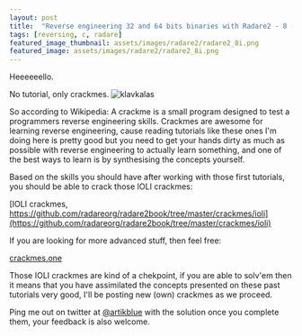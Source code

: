 ```yaml
---
layout: post
title:  "Reverse engineering 32 and 64 bits binaries with Radare2 - 8 (start doing crackmes now!)"
tags: [reversing, c, radare]
featured_image_thumbnail: assets/images/radare2/radare2_8i.png
featured_image: assets/images/radare2/radare2_8i.png
---
```


Heeeeeello.

No tutorial, only crackmes. 
![klavkalas](https://external-preview.redd.it/Oew1qH67HypOYaoXmT8RtIVVx1VGz3Vi7D77oFT93gA.jpg?auto=webp&s=06a0c0ef79dc71b9eeed4b7e12ad0429ec9ed173)


So according to Wikipedia: A crackme is a small program designed to test a programmers reverse engineering skills. Crackmes are awesome for learning reverse engineering, cause reading tutorials like these ones I'm doing here is pretty good but you need to get your hands dirty as much as possible with reverse engineering to actually learn something, and one of the best ways to learn is by synthesising the concepts yourself.


Based on the skills you should have after working with those first tutorials, you should be able to crack those IOLI crackmes:

[IOLI crackmes, https://github.com/radareorg/radare2book/tree/master/crackmes/ioli](https://github.com/radareorg/radare2book/tree/master/crackmes/ioli)

If you are looking for more advanced stuff, then feel free:

[crackmes.one](https://crackmes.one/lasts)

Those IOLI crackmes are kind of a chekpoint, if you are able to solv'em then it means that you have assimilated the concepts presented on these past tutorials very good, I'll be posting new (own) crackmes as we proceed.

Ping me out on twitter at [@artikblue](https://twitter.com/artikblue) with the solution once you complete them, your feedback is also welcome.
